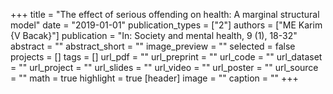 +++
title = "The effect of serious offending on health: A marginal structural model"
date = "2019-01-01"
publication_types = ["2"]
authors = ["ME Karim {V Bacak}"]
publication = "In: Society and mental health, 9 (1), 18-32"
abstract = ""
abstract_short = ""
image_preview = ""
selected = false
projects = []
tags = []
url_pdf = ""
url_preprint = ""
url_code = ""
url_dataset = ""
url_project = ""
url_slides = ""
url_video = ""
url_poster = ""
url_source = ""
math = true
highlight = true
[header]
image = ""
caption = ""
+++
